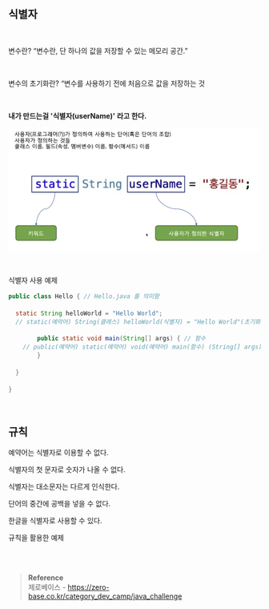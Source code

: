 ## 식별자

<br/>

변수란? “변수란, 단 하나의 값을 저장할 수 있는 메모리 공간.”

<br/>

변수의 초기화란? “변수를 사용하기 전에 처음으로 값을 저장하는 것


<br/>

**내가 만드는걸 '식별자(userName)' 라고 한다.**

![이미지](/programming/img/식별자.PNG)

<br/>

식별자 사용 예제

```java
public class Hello { // Hello.java 를 의미함
	
  static String helloWorld = "Hello World";	
  // static(예약어) String(클래스) helloWorld(식별자) = "Hello World"(초기화)
  
		public static void main(String[] args) { // 함수
    // public(예약어) static(예약어) void(예약어) main(함수) (String[] args)
		}

  }

}
```

<br/>

## 규칙

예약어는 식별자로 이용할 수 없다.

식별자의 첫 문자로 숫자가 나올 수 없다.

식별자는 대소문자는 다르게 인식한다.

단어의 중간에 공백을 넣을 수 없다.

한글을 식별자로 사용할 수 있다.

규칙을 활용한 예제


<br/><br/>

>**Reference**
><br/>제로베이스 - https://zero-base.co.kr/category_dev_camp/java_challenge
